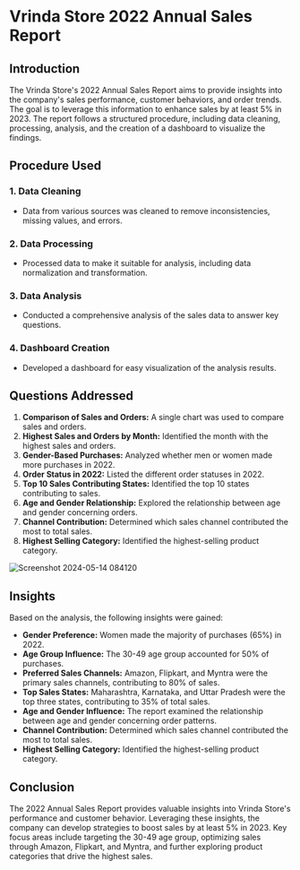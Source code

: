 # Vrinda Store 2022 Annual Sales Report

## Introduction

The Vrinda Store's 2022 Annual Sales Report aims to provide insights into the company's sales performance, customer behaviors, and order trends. The goal is to leverage this information to enhance sales by at least 5% in 2023. The report follows a structured procedure, including data cleaning, processing, analysis, and the creation of a dashboard to visualize the findings.

## Procedure Used

### 1. Data Cleaning
- Data from various sources was cleaned to remove inconsistencies, missing values, and errors.

### 2. Data Processing
- Processed data to make it suitable for analysis, including data normalization and transformation.

### 3. Data Analysis
- Conducted a comprehensive analysis of the sales data to answer key questions.

### 4. Dashboard Creation
- Developed a dashboard for easy visualization of the analysis results.

## Questions Addressed

1. **Comparison of Sales and Orders:** A single chart was used to compare sales and orders.
2. **Highest Sales and Orders by Month:** Identified the month with the highest sales and orders.
3. **Gender-Based Purchases:** Analyzed whether men or women made more purchases in 2022.
4. **Order Status in 2022:** Listed the different order statuses in 2022.
5. **Top 10 Sales Contributing States:** Identified the top 10 states contributing to sales.
6. **Age and Gender Relationship:** Explored the relationship between age and gender concerning orders.
7. **Channel Contribution:** Determined which sales channel contributed the most to total sales.
8. **Highest Selling Category:** Identified the highest-selling product category.

![Screenshot 2024-05-14 084120](https://github.com/Jayant-Projects/Vrinda_Super_Store_Sales_Analysis-Excel/assets/142287323/16a111fc-f483-4480-961d-22bce2d3bca0)

## Insights

Based on the analysis, the following insights were gained:

- **Gender Preference:** Women made the majority of purchases (65%) in 2022.
- **Age Group Influence:** The 30-49 age group accounted for 50% of purchases.
- **Preferred Sales Channels:** Amazon, Flipkart, and Myntra were the primary sales channels, contributing to 80% of sales.
- **Top Sales States:** Maharashtra, Karnataka, and Uttar Pradesh were the top three states, contributing to 35% of total sales.
- **Age and Gender Influence:** The report examined the relationship between age and gender concerning order patterns.
- **Channel Contribution:** Determined which sales channel contributed the most to total sales.
- **Highest Selling Category:** Identified the highest-selling product category.

## Conclusion

The 2022 Annual Sales Report provides valuable insights into Vrinda Store's performance and customer behavior. Leveraging these insights, the company can develop strategies to boost sales by at least 5% in 2023. Key focus areas include targeting the 30-49 age group, optimizing sales through Amazon, Flipkart, and Myntra, and further exploring product categories that drive the highest sales.
